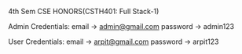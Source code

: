 4th Sem CSE HONORS(CSTH401: Full Stack-1)

Admin Credentials: 
email -> admin@gmail.com
password -> admin123

User Credentials:
email -> arpit@gmail.com
password -> arpit123
